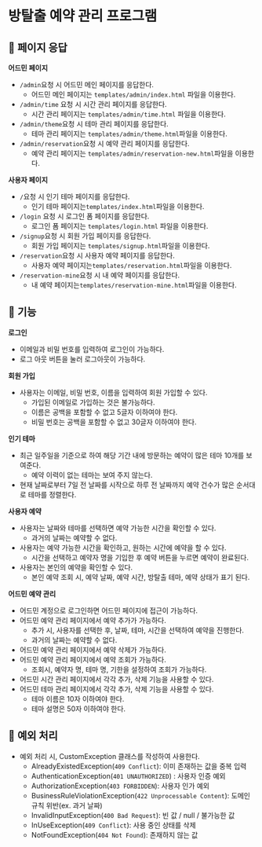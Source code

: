 # 방탈출 예약 관리 프로그램

## 📌 페이지 응답

**어드민 페이지**

- `/admin`요청 시 어드민 메인 페이지를 응답한다.
    - 어드민 메인 페이지는 `templates/admin/index.html` 파일을 이용한다.
- `/admin/time` 요청 시 시간 관리 페이지를 응답한다.
    - 시간 관리 페이지는 `templates/admin/time.html` 파일을 이용한다.
- `/admin/theme`요청 시 테마 관리 페이지를 응답한다.
    - 테마 관리 페이지는 `templates/admin/theme.html`파일을 이용한다.
- `/admin/reservation`요청 시 예약 관리 페이지를 응답한다.
    - 예약 관리 페이지는 `templates/admin/reservation-new.html`파일을 이용한다.

**사용자 페이지**

- `/`요청 시 인기 테마 페이지를 응답한다.
    - 인기 테마 페이지는`templates/index.html`파일을 이용한다.
- `/login` 요청 시 로그인 폼 페이지를 응답한다.
    - 로그인 폼 페이지는 `templates/login.html` 파일을 이용한다.
- `/signup`요청 시 회원 가입 페이지를 응답한다.
    - 회원 가입 페이지는 `templates/signup.html`파일을 이용한다.
- `/reservation`요청 시 사용자 예약 페이지를 응답한다.
    - 사용자 예약 페이지는`templates/reservation.html`파일을 이용한다.
- `/reservation-mine`요청 시 내 예약 페이지를 응답한다.
    - 내 예약 페이지는`templates/reservation-mine.html`파일을 이용한다.

## 📌 기능

**로그인**

- 이메일과 비밀 번호를 입력하여 로그인이 가능하다.
- 로그 아웃 버튼을 눌러 로그아웃이 가능하다.

**회원 가입**

- 사용자는 이메일, 비밀 번호, 이름을 입력하여 회원 가입할 수 있다.
    - 가입된 이메일로 가입하는 것은 불가능하다.
    - 이름은 공백을 포함할 수 없고 5글자 이하여야 한다.
    - 비밀 번호는 공백을 포함할 수 없고 30글자 이하여야 한다.

**인기 테마**

- 최근 일주일을 기준으로 하여 해당 기간 내에 방문하는 예약이 많은 테마 10개를 보여준다.
    - 예약 이력이 없는 테마는 보여 주지 않는다.
- 현재 날짜로부터 7일 전 날짜를 시작으로 하루 전 날짜까지 예약 건수가 많은 순서대로 테마를 정렬한다.

**사용자 예약**

- 사용자는 날짜와 테마를 선택하면 예약 가능한 시간을 확인할 수 있다.
    - 과거의 날짜는 예약할 수 없다.
- 사용자는 예약 가능한 시간을 확인하고, 원하는 시간에 예약을 할 수 있다.
    - 시간을 선택하고 예약자 명을 기입한 후 예약 버튼을 누르면 예약이 완료된다.
- 사용자는 본인의 예약을 확인할 수 있다.
    - 본인 예약 조회 시, 예약 날짜, 예약 시간, 방탈출 테마, 예약 상태가 표기 된다.

**어드민 예약 관리**

- 어드민 계정으로 로그인하면 어드민 페이지에 접근이 가능하다.
- 어드민 예약 관리 페이지에서 예약 추가가 가능하다.
    - 추가 시, 사용자를 선택한 후, 날짜, 테마, 시간을 선택하여 예약을 진행한다.
    - 과거의 날짜는 예약할 수 없다.
- 어드민 예약 관리 페이지에서 예약 삭제가 가능하다.
- 어드민 예약 관리 페이지에서 예약 조회가 가능하다.
    - 조회시, 예약자 명, 테마 명, 기한을 설정하여 조회가 가능하다.
- 어드민 시간 관리 페이지에서 각각 추가, 삭제 기능을 사용할 수 있다.
- 어드민 테마 관리 페이지에서 각각 추가, 삭제 기능을 사용할 수 있다.
    - 테마 이름은 10자 이하여야 한다.
    - 테마 설명은 50자 이하여야 한다.

## 📌 예외 처리

- 예외 처리 시, CustomException 클래스를 작성하여 사용한다.
    - AlreadyExistedException(`409 Conflict`): 이미 존재하는 값을 중복 입력
    - AuthenticationException(`401 UNAUTHORIZED`) : 사용자 인증 예외
    - AuthorizationException(`403 FORBIDDEN`): 사용자 인가 예외
    - BusinessRuleViolationException(`422 Unprocessable Content`): 도메인 규칙 위반(ex. 과거 날짜)
    - InvalidInputException(`400 Bad Request`): 빈 값 / null / 불가능한 값
    - InUseException(`409 Conflict`): 사용 중인 상태를 삭제
    - NotFoundException(`404 Not Found`): 존재하지 않는 값
